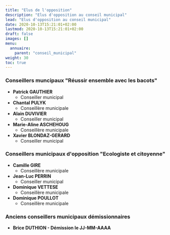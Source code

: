 ```yaml
---
title: "Elus de l'opposition"
description: "Elus d'opposition au conseil municipal"
lead: "Elus d'opposition au conseil municipal"
date: 2020-10-13T15:21:01+02:00
lastmod: 2020-10-13T15:21:01+02:00
draft: false
images: []
menu:
  annuaire:
    parent: "conseil_municipal"
weight: 30
toc: true
---
```


### Conseillers muncipaux "Réussir ensemble avec les bacots"
- **Patrick GAUTHIER**
  - Conseiller municipal
- **Chantal PULYK**
  - Conseillère municipale
- **Alain DUVIVIER**
  - Conseiller municipal
- **Marie-Aline ASCHEHOUG**
  - Conseillère municipale
- **Xavier BLONDAZ-GERARD**
  - Conseiller municipal


### Conseillers municipaux d'opposition "Ecologiste et citoyenne"
- **Camille GIRE**
  - Conseillère municipale
- **Jean-Luc PERRIN**
  - Conseiller municipal
- **Dominique VETTESE**
  - Conseillère municipale
- **Dominique POULLOT**
  - Conseillère municipale

### Anciens conseillers municipaux démissionnaires
- **Brice DUTHION - Démission le JJ-MM-AAAA**